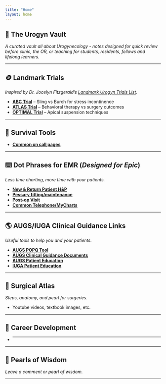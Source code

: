 ```yaml
---
title: "Home"
layout: home
---
```


## 🏦 The Urogyn Vault
*A curated vault all about Urogynecology - notes designed for quick review before clinic, the OR, or teaching for students, residents, fellows and lifelong learners.*

---

## 🪙 Landmark Trials
*Inspired by Dr. Jocelyn Fitzgerald’s [Landmark Urogyn Trials List](https://landmark-urogyn-trials.glide.page/dl/d0a5f4).*
- [**ABC Trial**](#) – Sling vs Burch for stress incontinence  
- [**ATLAS Trial**](#) – Behavioral therapy vs surgery outcomes  
- [**OPTIMAL Trial**](#) – Apical suspension techniques  

---

## 🧰 Survival Tools
- [**Common on call pages**](#)

---

## ⌨️ Dot Phrases for EMR (*Designed for Epic*)
*Less time charting, more time with your patients.*
- [**New & Return Patient H&P**](#)  
- [**Pessary fitting/maintenance**](#)  
- [**Post-op Visit**](#)  
- [**Common Telephone/MyCharts**](#)

---

## 🌎 AUGS/IUGA Clinical Guidance Links
*Useful tools to help you and your patients.*
- [**AUGS POPQ Tool**](https://pop-q.netlify.app/)
- [**AUGS Clinical Guidance Documents**](https://www.augs.org/clinical-patient-resources/clinical-guidance-documents/)
- [**AUGS Patient Education**](https://www.voicesforpfd.org/resources/fact-sheets-and-downloads/)
- [**IUGA Patient Education**](https://www.yourpelvicfloor.org/conditions/)

---

## 🦴 Surgical Atlas
*Steps, anatomy, and pearl for surgeries.*
- Youtube videos, textbook images, etc.
  
---

## 🚀 Career Development
- ***
  
---

## 🦪 Pearls of Wisdom
*Leave a comment or pearl of wisdom.*

---
